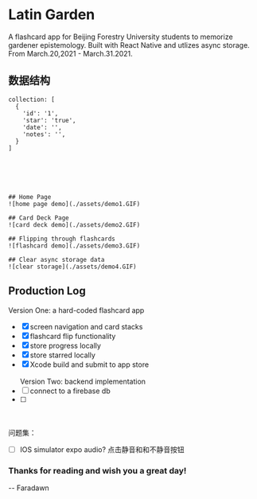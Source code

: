 # Latin Garden
A flashcard app for Beijing Forestry University students to memorize gardener epistemology.
Built with React Native and utlizes async storage.
From March.20,2021 - March.31.2021. 

## 数据结构
```
collection: [
  {
    'id': '1',
    'star': 'true',
    'date': '',
    'notes': '',
  }
]




  
```


```
## Home Page
![home page demo](./assets/demo1.GIF)

## Card Deck Page
![card deck demo](./assets/demo2.GIF)

## Flipping through flashcards
![flashcard demo](./assets/demo3.GIF)

## Clear async storage data
![clear storage](./assets/demo4.GIF)
```


## Production Log 
Version One: a hard-coded flashcard app
- [x] screen navigation and card stacks
- [x] flashcard flip functionality
- [x] store progress locally
- [x] store starred locally
- [x] Xcode build and submit to app store
<br></br>
Version Two: backend implementation
- [ ] connect to a firebase db
- [ ]
<br></br>
问题集：
- [ ] IOS simulator expo audio? 点击静音和和不静音按钮



### Thanks for reading and wish you a great day!
-- Faradawn





